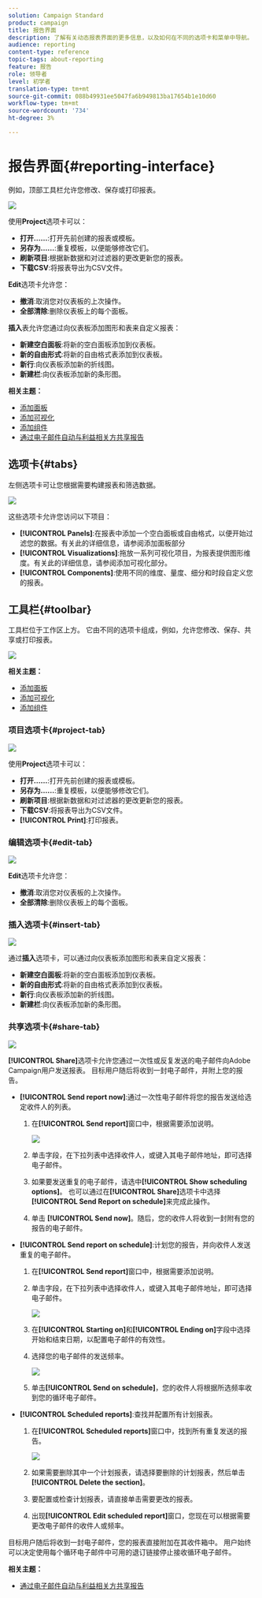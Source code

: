 ```yaml
---
solution: Campaign Standard
product: campaign
title: 报告界面
description: 了解有关动态报表界面的更多信息，以及如何在不同的选项卡和菜单中导航。
audience: reporting
content-type: reference
topic-tags: about-reporting
feature: 报告
role: 领导者
level: 初学者
translation-type: tm+mt
source-git-commit: 088b49931ee5047fa6b949813ba17654b1e10d60
workflow-type: tm+mt
source-wordcount: '734'
ht-degree: 3%

---
```



# 报告界面{#reporting-interface}

例如，顶部工具栏允许您修改、保存或打印报表。

![](assets/dynamic_report_toolbar.png)

使用&#x200B;**Project**&#x200B;选项卡可以：

* **打开……**:打开先前创建的报表或模板。
* **另存为……**:重复模板，以便能够修改它们。
* **刷新项目**:根据新数据和对过滤器的更改更新您的报表。
* **下载CSV**:将报表导出为CSV文件。

**Edit**&#x200B;选项卡允许您：

* **撤消**:取消您对仪表板的上次操作。
* **全部清除**:删除仪表板上的每个面板。

**插入**&#x200B;表允许您通过向仪表板添加图形和表来自定义报表：

* **新建空白面板**:将新的空白面板添加到仪表板。
* **新的自由形式**:将新的自由格式表添加到仪表板。
* **新行**:向仪表板添加新的折线图。
* **新建栏**:向仪表板添加新的条形图。

**相关主题：**

* [添加面板](../../reporting/using/adding-panels.md)
* [添加可视化](../../reporting/using/adding-visualizations.md)
* [添加组件](../../reporting/using/adding-components.md)
* [通过电子邮件自动与利益相关方共享报告](https://helpx.adobe.com/campaign/kb/simplify-campaign-management.html#Reportandshareinsightswithallstakeholders)

## 选项卡{#tabs}

左侧选项卡可让您根据需要构建报表和筛选数据。

![](assets/dynamic_report_interface.png)

这些选项卡允许您访问以下项目：

* **[!UICONTROL Panels]**:在报表中添加一个空白面板或自由格式，以便开始过滤您的数据。有关此的详细信息，请参阅添加面板部分
* **[!UICONTROL Visualizations]**:拖放一系列可视化项目，为报表提供图形维度。有关此的详细信息，请参阅添加可视化部分。
* **[!UICONTROL Components]**:使用不同的维度、量度、细分和时段自定义您的报表。

## 工具栏{#toolbar}

工具栏位于工作区上方。 它由不同的选项卡组成，例如，允许您修改、保存、共享或打印报表。

![](assets/dynamic_report_toolbar.png)

**相关主题：**

* [添加面板](../../reporting/using/adding-panels.md)
* [添加可视化](../../reporting/using/adding-visualizations.md)
* [添加组件](../../reporting/using/adding-components.md)

### 项目选项卡{#project-tab}

![](assets/tab_project.png)

使用&#x200B;**Project**&#x200B;选项卡可以：

* **打开……**:打开先前创建的报表或模板。
* **另存为……**:重复模板，以便能够修改它们。
* **刷新项目**:根据新数据和对过滤器的更改更新您的报表。
* **下载CSV**:将报表导出为CSV文件。
* **[!UICONTROL Print]**:打印报表。

### 编辑选项卡{#edit-tab}

![](assets/tab_edit.png)

**Edit**&#x200B;选项卡允许您：

* **撤消**:取消您对仪表板的上次操作。
* **全部清除**:删除仪表板上的每个面板。

### 插入选项卡{#insert-tab}

![](assets/tab_insert.png)

通过&#x200B;**插入**&#x200B;选项卡，可以通过向仪表板添加图形和表来自定义报表：

* **新建空白面板**:将新的空白面板添加到仪表板。
* **新的自由形式**:将新的自由格式表添加到仪表板。
* **新行**:向仪表板添加新的折线图。
* **新建栏**:向仪表板添加新的条形图。

### 共享选项卡{#share-tab}

![](assets/tab_share_1.png)

**[!UICONTROL Share]**&#x200B;选项卡允许您通过一次性或反复发送的电子邮件向Adobe Campaign用户发送报表。 目标用户随后将收到一封电子邮件，并附上您的报告。

* **[!UICONTROL Send report now]**:通过一次性电子邮件将您的报告发送给选定收件人的列表。

   1. 在&#x200B;**[!UICONTROL Send report]**&#x200B;窗口中，根据需要添加说明。

      ![](assets/tab_share_4.png)

   1. 单击字段，在下拉列表中选择收件人，或键入其电子邮件地址，即可选择电子邮件。
   1. 如果要发送重复的电子邮件，请选中&#x200B;**[!UICONTROL Show scheduling options]**。 也可以通过在&#x200B;**[!UICONTROL Share]**&#x200B;选项卡中选择&#x200B;**[!UICONTROL Send Report on schedule]**&#x200B;来完成此操作。
   1. 单击 **[!UICONTROL Send now]**。随后，您的收件人将收到一封附有您的报告的电子邮件。

* **[!UICONTROL Send report on schedule]**:计划您的报告，并向收件人发送重复的电子邮件。

   1. 在&#x200B;**[!UICONTROL Send report]**&#x200B;窗口中，根据需要添加说明。
   1. 单击字段，在下拉列表中选择收件人，或键入其电子邮件地址，即可选择电子邮件。

      ![](assets/tab_share_5.png)

   1. 在&#x200B;**[!UICONTROL Starting on]**&#x200B;和&#x200B;**[!UICONTROL Ending on]**&#x200B;字段中选择开始和结束日期，以配置电子邮件的有效性。
   1. 选择您的电子邮件的发送频率。

      ![](assets/tab_share_2.png)

   1. 单击&#x200B;**[!UICONTROL Send on schedule]**，您的收件人将根据所选频率收到您的循环电子邮件。

* **[!UICONTROL Scheduled reports]**:查找并配置所有计划报表。

   1. 在&#x200B;**[!UICONTROL Scheduled reports]**&#x200B;窗口中，找到所有重复发送的报告。

      ![](assets/tab_share_3.png)

   1. 如果需要删除其中一个计划报表，请选择要删除的计划报表，然后单击&#x200B;**[!UICONTROL Delete the section]**。
   1. 要配置或检查计划报表，请直接单击需要更改的报表。
   1. 出现&#x200B;**[!UICONTROL Edit scheduled report]**&#x200B;窗口，您现在可以根据需要更改电子邮件的收件人或频率。

目标用户随后将收到一封电子邮件，您的报表直接附加在其收件箱中。 用户始终可以决定使用每个循环电子邮件中可用的退订链接停止接收循环电子邮件。

**相关主题：**

* [通过电子邮件自动与利益相关方共享报告](https://helpx.adobe.com/campaign/kb/simplify-campaign-management.html#Reportandshareinsightswithallstakeholders)
